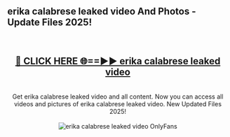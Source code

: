 <h2>erika calabrese leaked video And Photos - Update Files 2025!</h2>
<br>
<div align="center">
<h2><a href="https://linkcuts.com/hfmhzwbr" rel="nofollow">🔴 CLICK HERE 🌐==►► erika calabrese leaked video</a></h2>
<br>
Get erika calabrese leaked video and all content. Now you can access all videos and pictures of erika calabrese leaked video. New Updated Files 2025!
<br>
<br>
<a href="https://linkcuts.com/hfmhzwbr" rel="nofollow" data-target="animated-image.originalLink"><img src="https://i.ibb.co.com/WyWwxjT/player-gif2.gif" alt="erika calabrese leaked video OnlyFans" style="max-width: 100%; display: inline-block;" data-target="animated-image.originalImage"></a>
</div>
<br>
